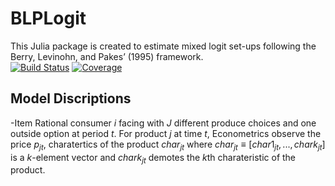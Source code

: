 # BLPLogit
This Julia package is created to estimate mixed logit set-ups following the Berry, Levinohn, and Pakes’ (1995) framework.  
[![Build Status](https://github.com/nwang227/BLPLogit.jl/actions/workflows/CI.yml/badge.svg?branch=main)](https://github.com/nwang227/BLPLogit.jl/actions/workflows/CI.yml?query=branch%3Amain)
[![Coverage](https://codecov.io/gh/nwang227/BLPLogit.jl/branch/main/graph/badge.svg)](https://codecov.io/gh/nwang227/BLPLogit.jl)

## Model Discriptions
-Item
Rational consumer $i$ facing with $J$ different produce choices and one outside option at period $t$. 
For product $j$ at time $t$, Econometrics observe the price $p_{jt}$, charatertics of the product $char_{jt}$ where $char_{jt} \equiv [char1_{jt},...,chark_{jt}]$ is a $k$-element vector and $chark_{jt}$ demotes the $k$th charateristic of the product. 
